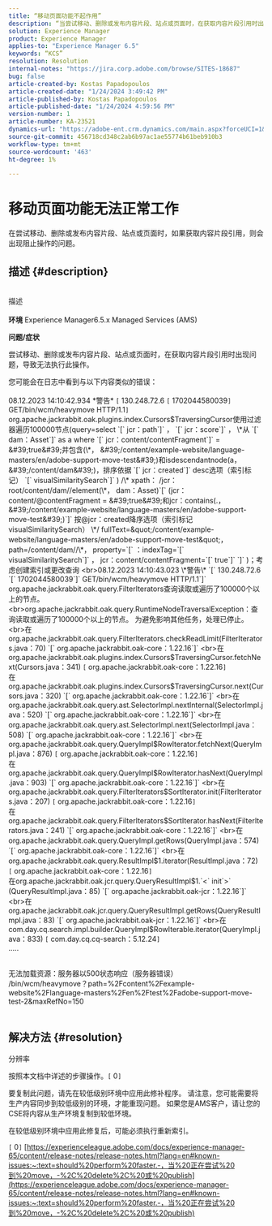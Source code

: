 ```yaml
---
title: “移动页面功能不起作用”
description: “当尝试移动、删除或发布内容片段、站点或页面时，在获取内容片段引用时出现问题”
solution: Experience Manager
product: Experience Manager
applies-to: "Experience Manager 6.5"
keywords: “KCS”
resolution: Resolution
internal-notes: "https://jira.corp.adobe.com/browse/SITES-18687"
bug: false
article-created-by: Kostas Papadopoulos
article-created-date: "1/24/2024 3:49:42 PM"
article-published-by: Kostas Papadopoulos
article-published-date: "1/24/2024 4:59:56 PM"
version-number: 1
article-number: KA-23521
dynamics-url: "https://adobe-ent.crm.dynamics.com/main.aspx?forceUCI=1&pagetype=entityrecord&etn=knowledgearticle&id=050adb2c-d0ba-ee11-a569-6045bd006c82"
source-git-commit: 456718cd348c2ab6b97ac1ae55774b61beb910b3
workflow-type: tm+mt
source-wordcount: '463'
ht-degree: 1%

---
```


# 移动页面功能无法正常工作


在尝试移动、删除或发布内容片段、站点或页面时，如果获取内容片段引用，则会出现阻止操作的问题。

## 描述 {#description}

<br>描述<br><br>
<b>环境</b>
Experience Manager6.5.x Managed Services (AMS)



<b>问题/症状</b>

尝试移动、删除或发布内容片段、站点或页面时，在获取内容片段引用时出现问题，导致无法执行此操作。



您可能会在日志中看到与以下内容类似的错误：
<br><br>08.12.2023 14:10:42.934 \*警告\* `[` 130.248.72.6 `[` 1702044580039`]`  GET/bin/wcm/heavymove HTTP/1.1`]`  org.apache.jackrabbit.oak.plugins.index.Cursors$TraversingCursor使用过滤器遍历100000节点(query=select `[` jcr：path`]` ， `[` jcr：score`]` ， \*从 `[` dam：Asset`]`  as a where `[` jcr：content/contentFragment`]`  = &#39;true&#39;并包含(\*， &#39;/content/example-website/language-masters/en/adobe-support-move-test&#39;)和isdescendantnode(a， &#39;/content/dam&#39;)，排序依据 `[` jcr：created`]`  desc选项（索引标记） `[` visualSimilaritySearch`]` ) /\* xpath： /jcr：root/content/dam//element(\*， dam：Asset)`[` (jcr：content/@contentFragment = &#39;true&#39;和jcr：contains(.， &#39;/content/example-website/language-masters/en/adobe-support-move-test&#39;)`]`  按@jcr：created降序选项（索引标记visualSimilaritySearch） \*/ fullText=&quot;/content/example-website/language-masters/en/adobe-support-move-test&quot;， path=/content/dam//\*， property=`[` ：indexTag=`[` visualSimilaritySearch`]` ， jcr：content/contentFragment=`[` true`]` `]` )；考虑创建索引或更改查询
<br>08.12.2023 14:10:43.023 \*警告\* `[` 130.248.72.6 `[` 1702044580039`]`  GET/bin/wcm/heavymove HTTP/1.1`]`  org.apache.jackrabbit.oak.query.FilterIterators查询读取或遍历了100000个以上的节点。
<br>org.apache.jackrabbit.oak.query.RuntimeNodeTraversalException：查询读取或遍历了100000个以上的节点。 为避免影响其他任务，处理已停止。
<br>在org.apache.jackrabbit.oak.query.FilterIterators.checkReadLimit(FilterIterators.java：70) `[` org.apache.jackrabbit.oak-core：1.22.16`]`
<br>在org.apache.jackrabbit.oak.plugins.index.Cursors$TraversingCursor.fetchNext(Cursors.java：341) `[` org.apache.jackrabbit.oak-core：1.22.16`]`
<br>在org.apache.jackrabbit.oak.plugins.index.Cursors$TraversingCursor.next(Cursors.java：320) `[` org.apache.jackrabbit.oak-core：1.22.16`]`
<br>在org.apache.jackrabbit.oak.query.ast.SelectorImpl.nextInternal(SelectorImpl.java：520) `[` org.apache.jackrabbit.oak-core：1.22.16`]`
<br>在org.apache.jackrabbit.oak.query.ast.SelectorImpl.next(SelectorImpl.java：508) `[` org.apache.jackrabbit.oak-core：1.22.16`]`
<br>在org.apache.jackrabbit.oak.query.QueryImpl$RowIterator.fetchNext(QueryImpl.java：876) `[` org.apache.jackrabbit.oak-core：1.22.16`]`
<br>在org.apache.jackrabbit.oak.query.QueryImpl$RowIterator.hasNext(QueryImpl.java：903) `[` org.apache.jackrabbit.oak-core：1.22.16`]`
<br>在org.apache.jackrabbit.oak.query.FilterIterators$SortIterator.init(FilterIterators.java：207) `[` org.apache.jackrabbit.oak-core：1.22.16`]`
<br>在org.apache.jackrabbit.oak.query.FilterIterators$SortIterator.hasNext(FilterIterators.java：241) `[` org.apache.jackrabbit.oak-core：1.22.16`]`
<br>在org.apache.jackrabbit.oak.query.QueryImpl.getRows(QueryImpl.java：574) `[` org.apache.jackrabbit.oak-core：1.22.16`]`
<br>在org.apache.jackrabbit.oak.query.ResultImpl$1.iterator(ResultImpl.java：72) `[` org.apache.jackrabbit.oak-core：1.22.16`]`
<br>在org.apache.jackrabbit.oak.jcr.query.QueryResultImpl$1.`<` init`>` (QueryResultImpl.java：85) `[` org.apache.jackrabbit.oak-jcr：1.22.16`]`
<br>在org.apache.jackrabbit.oak.jcr.query.QueryResultImpl.getRows(QueryResultImpl.java：83) `[` org.apache.jackrabbit.oak-jcr：1.22.16`]`
<br>在com.day.cq.search.impl.builder.QueryImpl$RowIterable.iterator(QueryImpl.java：833) `[` com.day.cq.cq-search：5.12.24`]`
<br>.....


<br>无法加载资源：服务器以500状态响应（服务器错误）
<br>/bin/wcm/heavymove？path=%2Fcontent%2Fexample-website%2Flanguage-masters%2Fen%2Ftest%2Fadobe-support-move-test-2&amp;maxRefNo=150<br><br>



## 解决方法 {#resolution}

分辨率<br>


按照本文档中详述的步骤操作。`[` 0`]`

要复制此问题，请先在较低级别环境中应用此修补程序。 请注意，您可能需要将生产内容同步到较低级别的环境，才能重现问题。 如果您是AMS客户，请让您的CSE将内容从生产环境复制到较低环境。

在较低级别环境中应用此修复后，可能必须执行重新索引。

`[` 0`]`
[https://experienceleague.adobe.com/docs/experience-manager-65/content/release-notes/release-notes.html?lang=en#known-issues:~:text=should%20perform%20faster.-，当%20正在尝试%20到%20move，-%2C%20delete%2C%20或%20publish](https://experienceleague.adobe.com/docs/experience-manager-65/content/release-notes/release-notes.html?lang=en#known-issues:~:text=should%20perform%20faster.-，当%20正在尝试%20到%20move，-%2C%20delete%2C%20或%20publish)
